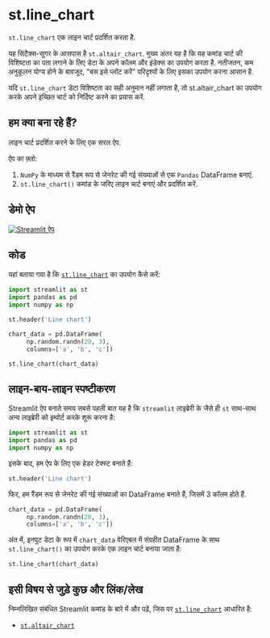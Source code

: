 # st.line_chart

`st.line_chart` एक लाइन चार्ट प्रदर्शित करता है.

यह सिंटैक्स-सूगर के आसपास है `st.altair_chart`. मुख्य अंतर यह है कि यह कमांड चार्ट की विशिष्टता का पता लगाने के लिए डेटा के अपने कॉलम और इंडेक्स का उपयोग करता है. नतीजतन, कम अनुकूलन योग्य होने के बावजूद, "बस इसे प्लॉट करें" परिदृश्यों के लिए इसका उपयोग करना आसान है.

यदि `st.line_chart` डेटा विशिष्टता का सही अनुमान नहीं लगाता है, तो st.altair_chart का उपयोग करके अपने इच्छित चार्ट को निर्दिष्ट करने का प्रयास करें.

## हम क्या बना रहे हैं?

लाइन चार्ट प्रदर्शित करने के लिए एक सरल ऐप.

ऐप का फ़्लो:
1. `NumPy` के माध्यम से रैंडम रूप से जेनरेट की गई संख्याओं से एक `Pandas` DataFrame बनाएं.
2. `st.line_chart()` कमांड के जरिए लाइन चार्ट बनाएं और प्रदर्शित करें.

## डेमो ऐप

[![Streamlit ऐप](https://static.streamlit.io/badges/streamlit_badge_black_white.svg)](https://share.streamlit.io/dataprofessor/st.line_chart/)

## कोड
यहां बताया गया है कि [`st.line_chart`](https://docs.streamlit.io/library/api-reference/charts/st.line_chart) का उपयोग कैसे करें:

```python
import streamlit as st
import pandas as pd
import numpy as np

st.header('Line chart')

chart_data = pd.DataFrame(
     np.random.randn(20, 3),
     columns=['a', 'b', 'c'])

st.line_chart(chart_data)

```

## लाइन-बाय-लाइन स्पष्टीकरण

Streamlit ऐप बनाते समय सबसे पहली बात यह है कि `streamlit` लाइब्रेरी के जैसे ही `st` साथ-साथ अन्य लाइब्रेरी को इम्पोर्ट करके शुरू करना है:

```python
import streamlit as st
import pandas as pd
import numpy as np
```

इसके बाद, हम ऐप के लिए एक हेडर टेक्स्ट बनाते हैं:

```python
st.header('Line chart')
```

फिर, हम रैंडम रूप से जेनरेट की गई संख्याओं का DataFrame बनाते हैं, जिसमें 3 कॉलम होते हैं.

```python
chart_data = pd.DataFrame(
     np.random.randn(20, 3),
     columns=['a', 'b', 'c'])
```

अंत में, इनपुट डेटा के रूप में `chart_data` वेरिएबल में संग्रहीत DataFrame के साथ `st.line_chart()` का उपयोग करके एक लाइन चार्ट बनाया जाता है:

```python
st.line_chart(chart_data)
```

## इसी विषय से जुड़े कुछ और लिंक/लेख

निम्नलिखित संबंधित Streamlit कमांड के बारे में और पढ़ें, जिस पर [`st.line_chart`](https://docs.streamlit.io/library/api-reference/charts/st.line_chart) आधारित है:
- [`st.altair_chart`](https://docs.streamlit.io/library/api-reference/charts/st.altair_chart)
